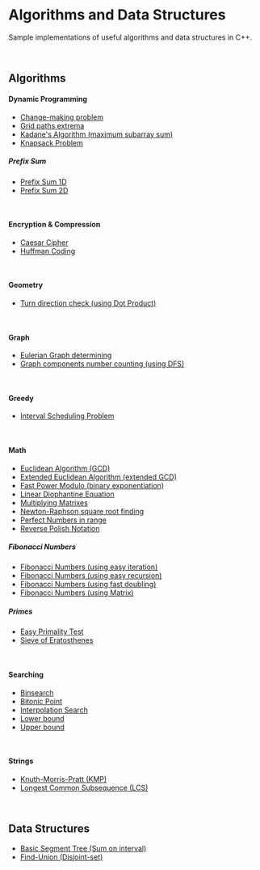 # Algorithms and Data Structures
Sample implementations of useful algorithms and data structures in C++.

<br />

## Algorithms

#### Dynamic Programming
- [Change-making problem](algorithms/change-making.cpp)
- [Grid paths extrema](algorithms/grid-paths-extrema.cpp)
- [Kadane's Algorithm (maximum subarray sum)](algorithms/maximum_subarray_sum.cpp)
- [Knapsack Problem](algorithms/knapsack_problem.cpp)
##### Prefix Sum
- [Prefix Sum 1D](algorithms/prefix-sum-1d.cpp)
- [Prefix Sum 2D](algorithms/prefix-sum-2d.cpp)

<br />

#### Encryption & Compression
- [Caesar Cipher](algorithms/caesar_cipher.cpp)
- [Huffman Coding](algorithms/huffman-coding.cpp)

<br />

#### Geometry
- [Turn direction check (using Dot Product)](algorithms/turn_direction.cpp)

<br />

#### Graph
- [Eulerian Graph determining](algorithms/eulerian_graph.cpp)
- [Graph components number counting (using DFS)](algorithms/graph_components_number_DFS.cpp)

<br />

#### Greedy
- [Interval Scheduling Problem](algorithms/interval_scheduling.cpp)

<br />

#### Math
- [Euclidean Algorithm (GCD)](algorithms/euclidean-algorithm.cpp)
- [Extended Euclidean Algorithm (extended GCD)](algorithms/extended-euclidean-algorithm.cpp)
- [Fast Power Modulo (binary exponentiation)](algorithms/fast_power_modulo.cpp)
- [Linear Diophantine Equation](algorithms/linear-diophantine-equation.cpp)
- [Multiplying Matrixes](algorithms/multiplying_matrixes.cpp)
- [Newton-Raphson square root finding](algorithms/newton-raphson.cpp)
- [Perfect Numbers in range](algorithms/perfect-numbers.cpp)
- [Reverse Polish Notation](algorithms/reverse_polish_notation.cpp)
##### Fibonacci Numbers
- [Fibonacci Numbers (using easy iteration)](algorithms/fibonacci-easy-iterative.cpp)
- [Fibonacci Numbers (using easy recursion)](algorithms/fibonacci-easy-recursion.cpp)
- [Fibonacci Numbers (using fast doubling)](algorithms/fibonacci_fast_doubling.cpp)
- [Fibonacci Numbers (using Matrix)](algorithms/fibonacci_on_matrix.cpp)

##### Primes
- [Easy Primality Test](algorithms/easy-primality-test.cpp)
- [Sieve of Eratosthenes](algorithms/sieve_of_eratosthenes.cpp)

<br />

#### Searching
- [Binsearch](algorithms/binsearch_algorithms.cpp)
- [Bitonic Point](algorithms/bitonic_point.cpp)
- [Interpolation Search](algorithms/interpolation_search.cpp)
- [Lower bound](algorithms/lower_bound.cpp)
- [Upper bound](algorithms/upper_bound.cpp)

<br />

#### Strings
- [Knuth-Morris-Pratt (KMP)](algorithms/kmp.cpp)
- [Longest Common Subsequence (LCS)](algorithms/longest_common_subsequence.cpp)

<br />

## Data Structures
- [Basic Segment Tree (Sum on interval)](data-structures/basic-st_sum.cpp)
- [Find-Union (Disjoint-set)](data-structures/find-union.cpp)
